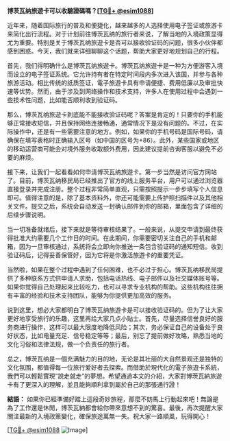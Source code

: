 **博茨瓦纳旅遊卡可以收驗證碼嗎？[[TG💪+ @esim1088](https://t.me/s/esim1088)]**

近年来，随着国际旅行的普及和便捷化，越来越多的人选择使用电子签证或旅游卡来简化出行流程。对于计划前往博茨瓦纳的旅行者来说，了解当地的入境政策显得尤为重要。特别是关于博茨瓦纳旅遊卡是否可以接收验证码的问题，很多小伙伴都感到困惑。今天，我们就来详细聊聊这个话题，帮助大家更好地规划自己的行程。

首先，我们得明确什么是博茨瓦纳旅遊卡。博茨瓦纳旅遊卡是一种为方便游客入境而设立的电子签证系统。它允许持有者在特定时间段内多次进入该国，并参与各种旅游活动。相比传统的纸质签证，電子旅遊卡具有申请便捷、费用低廉以及审批快速等优势。然而，由于涉及到网络操作和技术支持，许多人在使用过程中会遇到一些技术性问题，比如能否顺利收到验证码。

那么，博茨瓦纳旅遊卡到底能不能接收验证码呢？答案是肯定的！只要你的手机能够正常接收短信，并且保持网络连接畅通，通常情况下是没有问题的。不过，在实际操作中，还是有一些需要注意的地方。例如，如果你的手机号码是国际号码，请确保在填写表格时正确输入区号（如中国的区号为+86）。此外，某些国家或地区的移动运营商可能会对境外服务收取额外费用，因此建议提前咨询客服以避免不必要的麻烦。

接下来，让我们一起看看如何申请博茨瓦纳旅遊卡。第一步当然是访问官方网站了。目前，博茨瓦纳移民局已经推出了官方的线上服务平台，用户可以通过浏览器直接登录并完成注册。整个过程非常简单直观，只需按照提示一步步填写个人信息即可。值得注意的是，除了基本资料外，你还可能需要上传护照扫描件以及其他相关文件。提交之后，系统会自动发送一封确认邮件到你的邮箱，里面包含了详细的后续步骤说明。

当一切准备就绪后，接下来就是等待审核结果了。一般来说，从提交申请到最终获得批准大约需要几个工作日的时间。在此期间，你需要密切关注自己的手机和邮箱，因为一旦审核通过，系统将会立即向你推送一条包含验证码的通知短信。收到验证码后，记得妥善保管好，因为它将是你激活旅遊卡的重要凭证。

当然啦，如果在整个过程中遇到了任何困难，也不必过于担心。博茨瓦纳移民局提供了多种联系方式供申请人求助，包括电话热线、电子邮件以及社交媒体账号等。如果你觉得自己处理起来比较吃力，也可以寻求专业机构的帮助。这些机构往往拥有丰富的经验和技术支持团队，能够为你提供更加高效的服务。

说到这里，想必大家都明白了博茨瓦纳旅遊卡是可以接收验证码的。但为了让大家更好地享受旅行的乐趣，这里再给大家几点小贴士。首先，尽量选择信誉良好的服务商进行操作，这样可以最大限度地降低风险；其次，务必保证自己的设备处于良好状态，比如电量充足、信号稳定等等；最后，别忘了提前做好攻略，熟悉当地的文化习俗和法律法规，做一个负责任的旅行者。

总之，博茨瓦纳是一個充满魅力的目的地，无论是其壮丽的大自然景观还是独特的文化氛围，都值得每一位旅行爱好者去探索。而借助於現代化的電子旅遊卡系統，我們可以輕鬆實現“說走就走”的夢想。希望通過本文的介紹，大家對博茨瓦納旅遊卡有了更深入的理解，並且能夠順利拿到屬於自己的那張通行證！

**結語：** 如果你已經準備好踏上這段奇妙旅程，那麼不妨馬上行動起來吧！無論是為了工作還是休閒，博茨瓦納都會給你帶來意想不到的驚喜。最後，再次提醒大家關注最新的入境政策變化，確保旅途萬無一失。祝大家一路順風，玩得開心！

[[TG💪+ @esim1088](https://t.me/s/esim1088) ![Image](https://i.postimg.cc/4NQfJmqS/Snipaste-2025-05-13-00-14-12.png)]